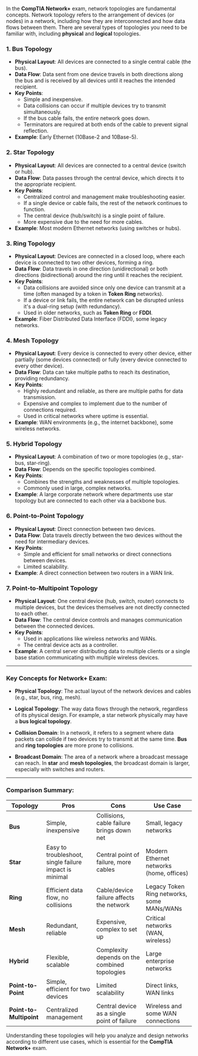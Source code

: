 In the **CompTIA Network+** exam, network topologies are fundamental concepts. Network topology refers to the arrangement of devices (or nodes) in a network, including how they are interconnected and how data flows between them. There are several types of topologies you need to be familiar with, including **physical** and **logical** topologies.

### **1. Bus Topology**
   - **Physical Layout**: All devices are connected to a single central cable (the bus).
   - **Data Flow**: Data sent from one device travels in both directions along the bus and is received by all devices until it reaches the intended recipient.
   - **Key Points**:
     - Simple and inexpensive.
     - Data collisions can occur if multiple devices try to transmit simultaneously.
     - If the bus cable fails, the entire network goes down.
     - Terminators are required at both ends of the cable to prevent signal reflection.
   - **Example**: Early Ethernet (10Base-2 and 10Base-5).

### **2. Star Topology**
   - **Physical Layout**: All devices are connected to a central device (switch or hub).
   - **Data Flow**: Data passes through the central device, which directs it to the appropriate recipient.
   - **Key Points**:
     - Centralized control and management make troubleshooting easier.
     - If a single device or cable fails, the rest of the network continues to function.
     - The central device (hub/switch) is a single point of failure.
     - More expensive due to the need for more cables.
   - **Example**: Most modern Ethernet networks (using switches or hubs).

### **3. Ring Topology**
   - **Physical Layout**: Devices are connected in a closed loop, where each device is connected to two other devices, forming a ring.
   - **Data Flow**: Data travels in one direction (unidirectional) or both directions (bidirectional) around the ring until it reaches the recipient.
   - **Key Points**:
     - Data collisions are avoided since only one device can transmit at a time (often managed by a token in **Token Ring** networks).
     - If a device or link fails, the entire network can be disrupted unless it's a dual-ring setup (with redundancy).
     - Used in older networks, such as **Token Ring** or **FDDI**.
   - **Example**: Fiber Distributed Data Interface (FDDI), some legacy networks.

### **4. Mesh Topology**
   - **Physical Layout**: Every device is connected to every other device, either partially (some devices connected) or fully (every device connected to every other device).
   - **Data Flow**: Data can take multiple paths to reach its destination, providing redundancy.
   - **Key Points**:
     - Highly redundant and reliable, as there are multiple paths for data transmission.
     - Expensive and complex to implement due to the number of connections required.
     - Used in critical networks where uptime is essential.
   - **Example**: WAN environments (e.g., the internet backbone), some wireless networks.

### **5. Hybrid Topology**
   - **Physical Layout**: A combination of two or more topologies (e.g., star-bus, star-ring).
   - **Data Flow**: Depends on the specific topologies combined.
   - **Key Points**:
     - Combines the strengths and weaknesses of multiple topologies.
     - Commonly used in large, complex networks.
   - **Example**: A large corporate network where departments use star topology but are connected to each other via a backbone bus.

### **6. Point-to-Point Topology**
   - **Physical Layout**: Direct connection between two devices.
   - **Data Flow**: Data travels directly between the two devices without the need for intermediary devices.
   - **Key Points**:
     - Simple and efficient for small networks or direct connections between devices.
     - Limited scalability.
   - **Example**: A direct connection between two routers in a WAN link.

### **7. Point-to-Multipoint Topology**
   - **Physical Layout**: One central device (hub, switch, router) connects to multiple devices, but the devices themselves are not directly connected to each other.
   - **Data Flow**: The central device controls and manages communication between the connected devices.
   - **Key Points**:
     - Used in applications like wireless networks and WANs.
     - The central device acts as a controller.
   - **Example**: A central server distributing data to multiple clients or a single base station communicating with multiple wireless devices.

---

### **Key Concepts for Network+ Exam**:

- **Physical Topology**: The actual layout of the network devices and cables (e.g., star, bus, ring, mesh).
- **Logical Topology**: The way data flows through the network, regardless of its physical design. For example, a star network physically may have a **bus logical topology**.

- **Collision Domain**: In a network, it refers to a segment where data packets can collide if two devices try to transmit at the same time. **Bus** and **ring topologies** are more prone to collisions.
- **Broadcast Domain**: The area of a network where a broadcast message can reach. In **star** and **mesh topologies**, the broadcast domain is larger, especially with switches and routers.

---

### **Comparison Summary**:

| Topology      | Pros                                      | Cons                                       | Use Case                                         |
|---------------|-------------------------------------------|--------------------------------------------|--------------------------------------------------|
| **Bus**       | Simple, inexpensive                       | Collisions, cable failure brings down net  | Small, legacy networks                           |
| **Star**      | Easy to troubleshoot, single failure impact is minimal | Central point of failure, more cables | Modern Ethernet networks (home, offices)         |
| **Ring**      | Efficient data flow, no collisions        | Cable/device failure affects the network   | Legacy Token Ring networks, some MANs/WANs       |
| **Mesh**      | Redundant, reliable                       | Expensive, complex to set up               | Critical networks (WAN, wireless)                |
| **Hybrid**    | Flexible, scalable                        | Complexity depends on the combined topologies | Large enterprise networks                        |
| **Point-to-Point** | Simple, efficient for two devices   | Limited scalability                        | Direct links, WAN links                          |
| **Point-to-Multipoint** | Centralized management          | Central device as a single point of failure | Wireless and some WAN connections                |

Understanding these topologies will help you analyze and design networks according to different use cases, which is essential for the **CompTIA Network+** exam.
